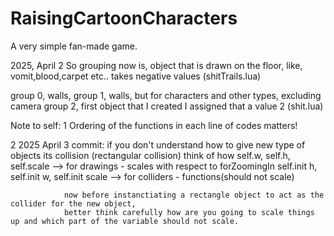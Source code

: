 # RaisingCartoonCharacters
A very simple fan-made game.

2025, April 2
So grouping now is,
    object that is drawn on the floor, like, vomit,blood,carpet etc..
    takes negative values (shitTrails.lua)

group 0, walls,
group 1, walls, but for characters and other types, excluding camera
group 2, first object that I created I assigned that a value 2 (shit.lua)

Note to self:
  1  Ordering of the functions in each line of codes matters!

  2  2025 April 3 commit:
        if you don't understand how to give new type of objects its collision (rectangular collision)
        think of how
                    self.w, self.h, self.scale --> for drawings - scales with respect to forZoomingIn
                    self.init h, self.init w, self.init scale --> for colliders - functions(should not scale)

                now before instanctiating a rectangle object to act as the collider for the new object, 
                better think carefully how are you going to scale things up and which part of the variable should not scale.
